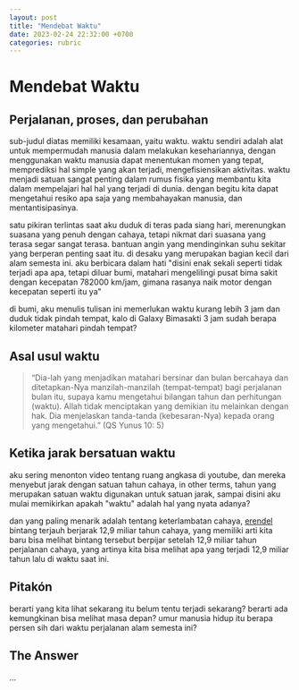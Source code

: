 ```yaml
---
layout: post
title: "Mendebat Waktu"
date: 2023-02-24 22:32:00 +0700
categories: rubric
---
```

# Mendebat Waktu

## Perjalanan, proses, dan perubahan
sub-judul diatas memiliki kesamaan, yaitu waktu. waktu sendiri adalah alat untuk mempermudah manusia dalam melakukan kesehariannya, dengan menggunakan waktu manusia dapat menentukan momen yang tepat, memprediksi hal simple yang akan terjadi, mengefisiensikan aktivitas. waktu menjadi satuan sangat penting dalam rumus fisika yang membantu kita dalam mempelajari hal hal yang terjadi di dunia. dengan begitu kita dapat mengetahui resiko apa saja yang membahayakan manusia, dan mentantisipasinya.

satu pikiran terlintas saat aku duduk di teras pada siang hari, merenungkan suasana yang penuh dengan cahaya, tetapi nikmat dari suasana yang terasa segar sangat terasa. bantuan angin yang mendinginkan suhu sekitar yang berperan penting saat itu. di desaku yang merupakan bagian kecil dari alam semesta ini. aku berbicara dalam hati "disini enak sekali seperti tidak terjadi apa apa, tetapi diluar bumi, matahari mengelilingi pusat bima sakit dengan kecepatan 782000 km/jam, gimana rasanya naik motor dengan kecepatan seperti itu ya"

di bumi, aku menulis tulisan ini memerlukan waktu kurang lebih 3 jam dan duduk tidak pindah tempat, kalo di Galaxy Bimasakti 3 jam sudah berapa kilometer matahari pindah tempat?

## Asal usul waktu
>“Dia-lah yang menjadikan matahari bersinar dan bulan bercahaya dan ditetapkan-Nya manzilah-manzilah (tempat-tempat) bagi perjalanan bulan itu, supaya kamu mengetahui bilangan tahun dan perhitungan (waktu). Allah tidak menciptakan yang demikian itu melainkan dengan hak. Dia menjelaskan tanda-tanda (kebesaran-Nya) kepada orang yang mengetahui.” (QS Yunus 10: 5)


## Ketika jarak bersatuan waktu
aku sering menonton video tentang ruang angkasa di youtube, dan mereka menyebut jarak dengan satuan tahun cahaya, in other terms, tahun yang merupakan satuan waktu digunakan untuk satuan jarak, sampai disini aku mulai memikirkan apakah "waktu" adalah hal yang nyata adanya?

dan yang paling menarik adalah tentang keterlambatan cahaya,
[erendel](https://www.kompas.com/tren/read/2022/04/03/153000665/earendel-bintang-terjauh-yang-jaraknya-12-9-miliar-tahun-cahaya?page=all) bintang terjauh berjarak 12,9 miliar tahun cahaya, yang memiliki arti kita baru bisa melihat bintang tersebut berpijar setelah 12,9 miliar tahun perjalanan cahaya, yang artinya kita bisa melihat apa yang terjadi 12,9 miliar tahun lalu di waktu saat ini.

## Pitakón
berarti yang kita lihat sekarang itu belum tentu terjadi sekarang?
berarti ada kemungkinan bisa melihat masa depan?
umur manusia hidup itu berapa persen sih dari waktu perjalanan alam semesta ini?

## The Answer
...